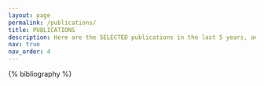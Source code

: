 ```yaml
---
layout: page
permalink: /publications/
title: PUBLICATIONS
description: Here are the SELECTED publications in the last 5 years, and the full publication list can be found on <a href='https://scholar.google.com/citations?user=4BrebIYAAAAJ&hl=en&oi=ao'><b><font color='#17a2b8'>Google Scholar</font></b></a>.
nav: true
nav_order: 4
---
```


<!-- _pages/publications.md -->
<div class="publications">

{% bibliography %}

</div>
